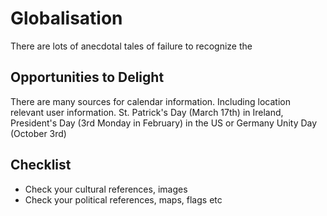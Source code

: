 # Globalisation
There are lots of anecdotal tales of failure to recognize the

## Opportunities to Delight
There are many sources for calendar information. Including location relevant user information. 
St. Patrick's Day (March 17th) in Ireland, President's Day (3rd Monday in February) in the US or Germany Unity Day (October 3rd)

## Checklist
 - Check your cultural references, images
 - Check your political references, maps, flags etc
